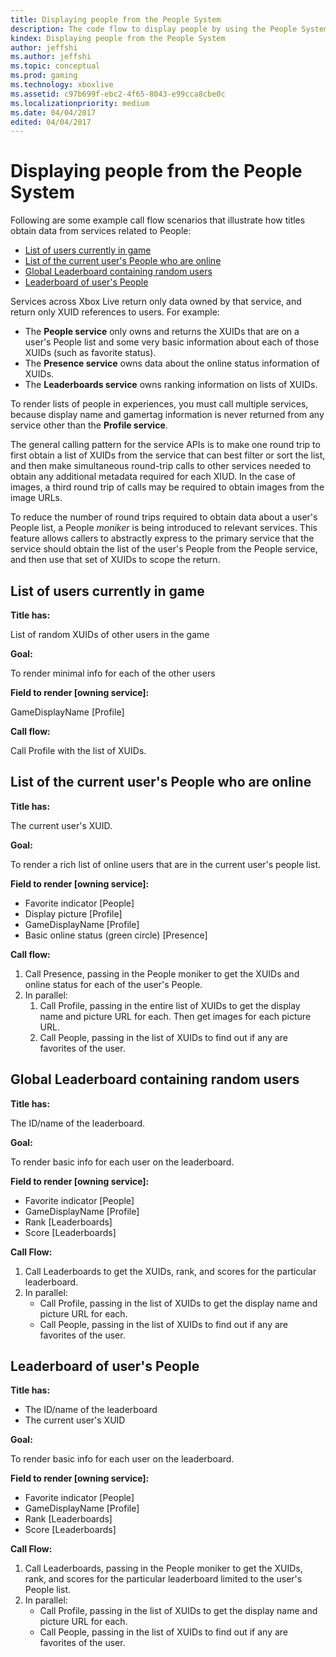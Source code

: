 ```yaml
---
title: Displaying people from the People System
description: The code flow to display people by using the People System.
kindex: Displaying people from the People System
author: jeffshi
ms.author: jeffshi
ms.topic: conceptual
ms.prod: gaming
ms.technology: xboxlive
ms.assetid: c97b699f-ebc2-4f65-8043-e99cca8cbe0c
ms.localizationpriority: medium
ms.date: 04/04/2017
edited: 04/04/2017
---
```


# Displaying people from the People System

Following are some example call flow scenarios that illustrate how titles obtain data from services related to People:
* [List of users currently in game](#loucig)
* [List of the current user's People who are online](#lotcupwao)
* [Global Leaderboard containing random users](#glcru)
* [Leaderboard of user's People](#loup)

Services across Xbox Live return only data owned by that service, and return only XUID references to users.
For example:
*  The **People service** only owns and returns the XUIDs that are on a user's People list and some very basic information about each of those XUIDs (such as favorite status).
*  The **Presence service** owns data about the online status information of XUIDs.
*  The **Leaderboards service** owns ranking information on lists of XUIDs.

To render lists of people in experiences, you must call multiple services, because display name and gamertag information is never returned from any service other than the **Profile service**.

The general calling pattern for the service APIs is to make one round trip to first obtain a list of XUIDs from the service that can best filter or sort the list, and then make simultaneous round-trip calls to other services needed to obtain any additional metadata required for each XIUD.
In the case of images, a third round trip of calls may be required to obtain images from the image URLs.

To reduce the number of round trips required to obtain data about a user's People list, a People *moniker* is being introduced to relevant services.
This feature allows callers to abstractly express to the primary service that the service should obtain the list of the user's People from the People service, and then use that set of XUIDs to scope the return.


<a id="loucig"></a>

## List of users currently in game


**Title has:**

List of random XUIDs of other users in the game


**Goal:**

To render minimal info for each of the other users


**Field to render [owning service]:**

GameDisplayName  \[Profile\]


**Call flow:**

Call Profile with the list of XUIDs.


<a id="lotcupwao"></a>

## List of the current user's People who are online


**Title has:**

The current user's XUID.


**Goal:**

To render a rich list of online users that are in the current user's people list.


**Field to render [owning service]:**

* Favorite indicator [People]
* Display picture [Profile]
* GameDisplayName [Profile]
* Basic online status (green circle) [Presence]


**Call flow:**

1. Call Presence, passing in the People moniker to get the XUIDs and online status for each of the user's People.
1. In parallel:
    1. Call Profile, passing in the entire list of XUIDs to get the display name and picture URL for each. Then get images for each picture URL.
    1. Call People, passing in the list of XUIDs to find out if any are favorites of the user.


<a id="glcru"></a>

## Global Leaderboard containing random users


**Title has:**

The ID/name of the leaderboard.


**Goal:**

To render basic info for each user on the leaderboard.


**Field to render [owning service]:**

* Favorite indicator [People]
* GameDisplayName [Profile]
* Rank [Leaderboards]
* Score [Leaderboards]


**Call Flow:**

1. Call Leaderboards to get the XUIDs, rank, and scores for the particular leaderboard.
1. In parallel:
    * Call Profile, passing in the list of XUIDs to get the display name and picture URL for each.
    * Call People, passing in the list of XUIDs to find out if any are favorites of the user.


<a id="loup"></a>

## Leaderboard of user's People


**Title has:**

* The ID/name of the leaderboard
* The current user's XUID


**Goal:**

To render basic info for each user on the leaderboard.


**Field to render [owning service]:**

* Favorite indicator [People]
* GameDisplayName [Profile]
* Rank [Leaderboards]
* Score [Leaderboards]


**Call Flow:**

1. Call Leaderboards, passing in the People moniker to get the XUIDs, rank, and scores for the particular leaderboard limited to the user's People list.
1. In parallel:
    * Call Profile, passing in the list of XUIDs to get the display name and picture URL for each.
    * Call People, passing in the list of XUIDs to find out if any are favorites of the user.
